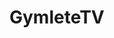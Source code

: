 # GymleteTV

<script>
  window.fbAsyncInit = function() {
    FB.init({
      appId      : '2243577339277216',
      xfbml      : true,
      version    : 'v5.0'
    });
    FB.AppEvents.logPageView();
  };

  (function(d, s, id){
     var js, fjs = d.getElementsByTagName(s)[0];
     if (d.getElementById(id)) {return;}
     js = d.createElement(s); js.id = id;
     js.src = "https://connect.facebook.net/en_US/sdk.js";
     fjs.parentNode.insertBefore(js, fjs);
   }(document, 'script', 'facebook-jssdk'));
</script>

<script>console.log('scripts work')</script>
<div
  class="fb-like"
  data-share="true"
  data-width="450"
  data-show-faces="true">
</div>
